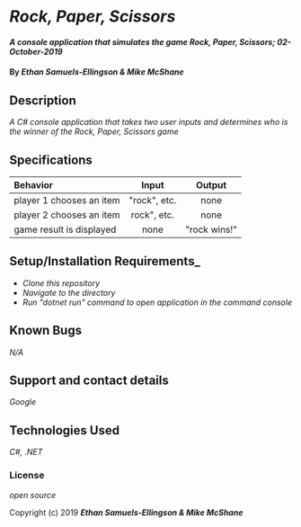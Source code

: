 # _Rock, Paper, Scissors_

#### _A console application that simulates the game Rock, Paper, Scissors; 02-October-2019_

#### By _**Ethan Samuels-Ellingson & Mike McShane**_

## Description

_A C# console application that takes two user inputs and determines who is the winner of the Rock, Paper, Scissors game_

## Specifications

| Behavior | Input | Output|
|:------|:---------:|:------:|
| player 1 chooses an item | "rock", etc. | none |
| player 2 chooses an item | rock", etc. | none |
| game result is displayed | none | "rock wins!" |


## Setup/Installation Requirements_

* _Clone this repository_
* _Navigate to the directory_
* _Run "dotnet run" command to open application in the command console_

## Known Bugs

_N/A_

## Support and contact details

_Google_

## Technologies Used

_C#, .NET_

### License

*open source*

Copyright (c) 2019 **_Ethan Samuels-Ellingson & Mike McShane_**